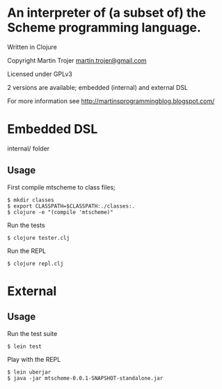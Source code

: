 # An interpreter of (a subset of) the Scheme programming language.

Written in Clojure

Copyright Martin Trojer <martin.trojer@gmail.com>

Licensed under GPLv3

2 versions are available; embedded (internal) and external DSL

For more information see http://martinsprogrammingblog.blogspot.com/

# Embedded DSL

internal/ folder

## Usage

First compile mtscheme to class files;

    $ mkdir classes
    $ export CLASSPATH=$CLASSPATH:./classes:.
    $ clojure -e "(compile 'mtscheme)"
    
Run the tests

    $ clojure tester.clj

Run the REPL

    $ clojure repl.clj

# External

## Usage

Run the test suite

    $ lein test

Play with the REPL

    $ lein uberjar
    $ java -jar mtscheme-0.0.1-SNAPSHOT-standalone.jar
